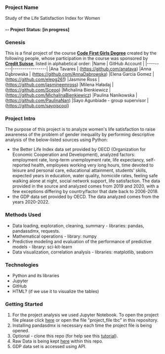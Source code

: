 ### Project Name
Study of the Life Satisfaction Index for Women

#### -- Project Status: [in progress]

### Genesis
This is a final project of the course **[Code First Girls Degree](https://codefirstgirls.com/courses/cfgdegree/)** created by the following people, whose participation in the course was sponsored by **[Credit Suisse](https://www.credit-suisse.com/)**, listed in alphabetical order:
|Name     |  GitHub Account   | 
|---------|-----------------|
|Ana Tavares | (https://github.com/anatava)
|Anna Dąbrowska | (https://github.com/AnnaDabrowska)
|Elena Garcia Gomez | (https://github.com/elepg261)
|Jasmine Ross | (https://github.com/jasmineemross)
|Milena Haładaj | (https://github.com/Sceoo)
|Michalina Bienkiewicz | (https://github.com/MichalinaBienkiewicz)
|Paulina Nanikowska | (https://github.com/PaulinaNan)
|Sayo Agunbiade - group supervisor | (https://github.com/sayoiscool)

### Project Intro
The purpose of this project is to analyze women's life satisfaction to raise awareness of the problem of gender inequality by performing descriptive analysis of the below-listed sources using Python:
- the Better Life Index data set provided by OECD (Organization for Economic Cooperation and Development), analyzed factors: employment rate, long-term unemployment rate, life expectancy, self-reported health, employees working very long hours, time devoted to leisure and personal care, educational attainment, students' skills, expected years in education, water quality, homicide rates, feeling safe walking alone at night, social network support, life satisfaction. The data provided in the source and analyzed comes from 2019 and 2020, with a few exceptions differing by country/factor that date back to 2006-2018. 
- the GDP data set provided by OECD. The data analyzed comes from the years 2020-2022.

### Methods Used
* Data loading, exploration, cleaning, summary - libraries: pandas, pandassdmx, requests.
* Mathematical operations - library: numpy
* Predictive modeling and evaluation of the performance of predictive models - library: sci-kit-learn
* Data visualization, correlation analysis - libraries: matplotlib, seaborn

### Technologies
* Python and its libraries
* Jupyter
* GitHub
* HTML? (if we use it to visualize the tables)

### Getting Started
1. For the project analysis we used Jupyter Notebook. To open the project file please click [here](?link) or open the file "project_file tbc" in this repository. 
2. Installing pandasdmx is necessary each time the project file is being opened.
3. Optional - clone this repo (for help see this [tutorial](https://help.github.com/articles/cloning-a-repository/)).
4. Raw Data is being kept [here](https://github.com/Sceoo/FINAL_PROJECT/tree/main/data) within this repo.
5. GDP data set is accessed using API. 
